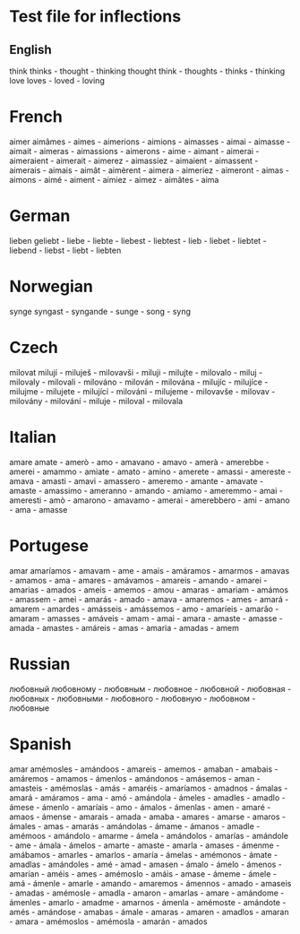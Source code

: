# Test file for inflections

## English
think	thinks - thought - thinking
thought	think - thoughts - thinks - thinking
love	loves - loved - loving

# French
aimer	aimâmes - aimes - aimerions - aimions - aimasses - aimai - aimasse - aimait - aimeras - aimassions - aimerons - aime - aimant - aimerai - aimeraient - aimerait - aimerez - aimassiez - aimaient - aimassent - aimerais - aimais - aimât - aimèrent - aimera - aimeriez - aimeront - aimas - aimons - aimé - aiment - aimiez - aimez - aimâtes - aima

# German
lieben	geliebt - liebe - liebte - liebest - liebtest - lieb - liebet - liebtet - liebend - liebst - liebt - liebten

# Norwegian
synge	syngast - syngande - sunge - song - syng

# Czech
milovat	milují - miluješ - milovavši - miluji - milujte - milovalo - miluj - milovaly - milovali - milováno - milován - milována - milujíc - milujíce - milujme - milujete - milující - milováni - milujeme - milovavše - milovav - milovány - milování - miluje - miloval - milovala

# Italian
amare	amate - amerò - amo - amavano - amavo - amerà - amerebbe - amerei - amammo - amiate - amato - amino - amerete - amassi - amereste - amava - amasti - amavi - amassero - ameremo - amante - amavate - amaste - amassimo - ameranno - amando - amiamo - ameremmo - amai - ameresti - amò - amarono - amavamo - amerai - amerebbero - ami - amano - ama - amasse

# Portugese
amar	amaríamos - amavam - ame - amais - amáramos - amarmos - amavas - amamos - ama - amares - amávamos - amareis - amando - amarei - amarias - amados - ameis - amemos - amou - amaras - amariam - amámos - amassem - amei - amarás - amado - amava - amaremos - ames - amará - amarem - amardes - amásseis - amássemos - amo - amaríeis - amarão - amaram - amasses - amáveis - amam - amai - amara - amaste - amasse - amada - amastes - amáreis - amas - amaria - amadas - amem

# Russian
любовный	любовному - любовным - любовное - любовной - любовная - любовных - любовными - любовного - любовную - любовном - любовные

# Spanish
amar	amémosles - amándoos - amareis - amemos - amaban - amabais - amáremos - amamos - ámenlos - amándonos - amásemos - aman - amasteis - amémoslas - amás - amaréis - amaríamos - amadnos - ámalas - amará - amáramos - ama - amó - amándola - ámeles - amadles - amadlo - ámese - ámenlo - amaríais - amo - ámalos - ámenlas - amen - amaré - amaos - ámense - amarais - amada - amaba - amares - amarse - amaros - ámales - amas - amarás - amándolas - ámame - ámanos - amadle - amémoos - amándolo - amarme - ámela - amándolos - amarías - amándole - ame - ámala - ámelos - amarte - amaste - amarla - amases - ámenme - amábamos - amarles - amarlos - amaría - ámelas - amémonos - ámate - amadlas - amándoles - amé - amad - amasen - ámalo - ámelo - ámenos - amarían - améis - ames - amémoslo - amáis - amase - ámeme - ámele - amá - ámenle - amarle - amando - amaremos - ámennos - amado - amaseis - amadas - amémosle - amadla - amaron - amarlas - amare - amándome - ámenles - amarlo - amadme - amarnos - ámenla - amémoste - amándote - amés - amándose - amabas - ámale - amaras - amaren - amadlos - amaran - amara - amémoslos - amémosla - amarán - amados



